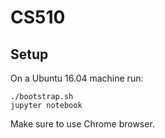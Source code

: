 # CS510

## Setup

On a Ubuntu 16.04 machine run:

```
./bootstrap.sh
jupyter notebook
```

Make sure to use Chrome browser.

